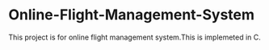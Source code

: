 # Online-Flight-Management-System
This project is for online flight management system.This is implemeted in C.
